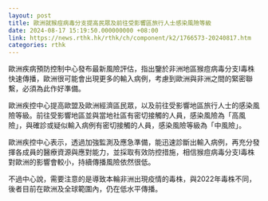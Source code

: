 ```yaml
---
layout: post
title: 歐洲就猴痘病毒分支提高民眾及前往受影響區旅行人士感染風險等級
date: 2024-08-17 15:19:50.000000000 +08:00
link: https://news.rthk.hk/rthk/ch/component/k2/1766573-20240817.htm
categories: rthk
---
```


歐洲疾病預防控制中心發布最新風險評估，指出鑒於非洲地區猴痘病毒分支I毒株快速傳播，歐洲很可能會出現更多的輸入病例，考慮到歐洲與非洲之間的緊密聯繫，必須為此作好準備。

歐洲疾控中心提高歐盟及歐洲經濟區民眾，以及前往受影響地區旅行人士的感染風險等級。前往受影響地區並與當地社區有密切接觸的人員，感染風險為「高風險」，與確診或疑似輸入病例有密切接觸的人員，感染風險等級為「中風險」。

歐洲疾控中心表示，透過加強監測及應急準備，能迅速診斷出輸入病例，再充分發揮各成員的醫療資源與應對能力，並採取有效防控措施，相信猴痘病毒分支I毒株對歐洲的影響會較小，持續傳播風險依然很低。

不過中心說，需要注意的是導致本輪非洲出現疫情的毒株，與2022年毒株不同，後者目前在歐洲及全球範圍內，仍在低水平傳播。
